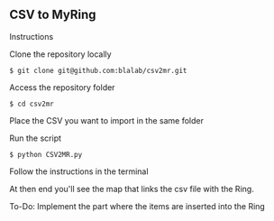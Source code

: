 ## CSV to MyRing

Instructions

Clone the repository locally
```
$ git clone git@github.com:blalab/csv2mr.git
```
Access the repository folder
```
$ cd csv2mr
```
Place the CSV you want to import in the same folder

Run the script
```
$ python CSV2MR.py
```
Follow the instructions in the terminal

At then end you'll see the map that links the csv file with the Ring. 

To-Do: Implement the part where the items are inserted into the Ring


